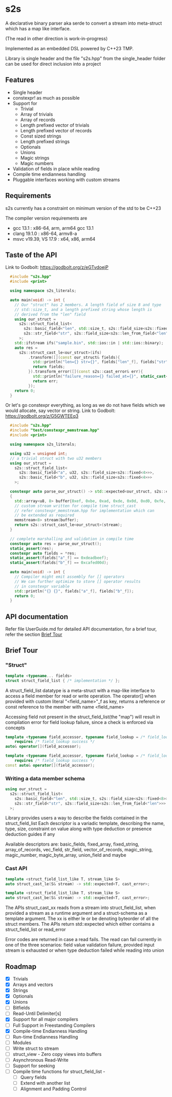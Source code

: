 
# s2s
A declarative binary parser aka serde to convert a stream into meta-struct which has a map like 
interface.

(The read in other direction is work-in-progress)

Implemented as an embedded DSL powered by C++23 TMP.

Library is single header and the file "s2s.hpp" from the single_header
folder can be used for direct inclusion into a project

## Features
* Single header
* constexpr! as much as possible
* Support for 
    * Trivial
    * Array of trivials 
    * Array of records 
    * Length prefixed vector of trivials
    * Length prefixed vector of records
    * Const sized strings
    * Length prefixed strings
    * Optionals
    * Unions
    * Magic strings
    * Magic numbers
* Validation of fields in place while reading
* Compile time endianness handling 
* Pluggable interfaces working with custom streams

## Requirements
s2s currently has a constraint on minimum version of the std to be C++23

The compiler version requirements are 
* gcc 13.1 : x86-64, arm, arm64 gcc 13.1
* clang 19.1.0 : x86-64, armv8-a
* msvc v19.39, VS 17.9 : x64, x86, arm64


## Taste of the API
Link to Godbolt: https://godbolt.org/z/eGTvdoejP
```cpp
  #include "s2s.hpp"
  #include <print>

  using namespace s2s_literals;

  auto main(void) -> int {
    // Our "struct" has 2 members. A length field of size 8 and type
    // std::size_t, and a length prefixed string whose length is 
    // derived from the "len" field
    using our_struct = 
      s2s::struct_field_list<
        s2s::basic_field<"len", std::size_t, s2s::field_size<s2s::fixed<8>>>,
        s2s::str_field<"str", s2s::field_size<s2s::len_from_field<"len">>>
      >;
    std::ifstream ifs("sample.bin", std::ios::in | std::ios::binary);
    auto res = 
      s2s::struct_cast_le<our_struct>(ifs)
          .transform([](const our_struct& fields){
            std::println("len={} str={}", fields["len"_f], fields["str"_f]);
            return fields;
          }).transform_error([](const s2s::cast_error& err){
            std::println("failure_reason={} failed_at={}", static_cast<int>(err.failure_reason), err.failed_at);
            return err;
          });
    return 0;
  }
```

Or let's go constexpr everything, as long as we do not have fields which we would
allocate, say vector or string. 
Link to Godbolt: https://godbolt.org/z/G5GWTEEq3
```cpp
  #include "s2s.hpp"
  #include "test/constexpr_memstream.hpp"
  #include <print>

  using namespace s2s_literals;

  using u32 = unsigned int;
  // a trivial struct with two u32 members
  using our_struct =
    s2s::struct_field_list<
      s2s::basic_field<"a", u32, s2s::field_size<s2s::fixed<4>>>,
      s2s::basic_field<"b", u32, s2s::field_size<s2s::fixed<4>>>
    >;

  constexpr auto parse_our_struct() -> std::expected<our_struct, s2s::cast_error>
  {
    std::array<u8, 8> buffer{0xef, 0xbe, 0xad, 0xde, 0x0d, 0xd0, 0xfe, 0xca};
    // custom stream written for compile time struct_cast
    // refer constexpr_memstream.hpp for implementation which can 
    // be extended as required
    memstream<8> stream(buffer);
    return s2s::struct_cast_le<our_struct>(stream);
  }

  // complete marshalling and validation in compile time
  constexpr auto res = parse_our_struct();
  static_assert(res);
  constexpr auto fields = *res;
  static_assert(fields["a"_f] == 0xdeadbeef);
  static_assert(fields["b"_f] == 0xcafed00d);

  auto main(void) -> int {
    // Compiler might emit assembly for [] operators
    // We can further optimize to store [] operator results
    // in constexpr variable
    std::println("{} {}", fields["a"_f], fields["b"_f]);
    return 0;
  }
```

## API documentation
Refer file UserGuide.md for detailed API documentation, for a brief 
tour, refer the section [Brief Tour](#Brief-Tour)

## Brief Tour
### "Struct"
```cpp
template <typename... fields>
struct struct_field_list { /* implementation */ };
```
A struct_field_list datatype is a meta-struct with a map-like interface to access
a field member for read or write operation. The operator[] when provided with 
custom literal "<field_name>"_f as key, returns a reference or const reference 
to the member with name <field_name>

Accessing field not present in the struct_field_list(the "map") will result
in compilation error for field lookup failure, since a check is enforced via concepts 

```cpp
template <typename field_accessor, typename field_lookup = /* field_lookup metafunction */>
    requires /* field_lookup success */
auto& operator[](field_accessor);

template <typename field_accessor, typename field_lookup = /* field_lookup metafunction */>
    requires /* field_lookup success */
const auto& operator[](field_accessor);
```

### Writing a data member schema
```cpp
using our_struct = 
  s2s::struct_field_list<
    s2s::basic_field<"len", std::size_t, s2s::field_size<s2s::fixed<8>>>,
    s2s::str_field<"str", s2s::field_size<s2s::len_from_field<"len">>>
  >;
```
Library provides users a way to describe the fields contained in the struct_field_list
Each descriptor is a variadic template, describing the name, type, size, constraint on 
value along with type deduction or presence deduction guides if any

Available descriptors are: basic_fields, fixed_array, fixed_string, 
array_of_records, vec_field, str_field, vector_of_records,
magic_string, magic_number, magic_byte_array, union_field and maybe

### Cast API
```cpp
template <struct_field_list_like T, stream_like S>
auto struct_cast_le(S& stream) -> std::expected<T, cast_error>;

template <struct_field_list_like T, stream_like S>
auto struct_cast_be(S& stream) -> std::expected<T, cast_error>;
```
The APIs struct_cast_xx reads from a stream into struct_field_list, when 
provided a stream as a runtime argument and a struct-schema as a template argument. 
The xx is either le or be denoting byteorder of all the struct members.
The APIs return std::expected which either contains a struct_field_list or read_error

Error codes are returned in case a read fails. The read can fail 
currently in one of the three scenarios: field value validation failure,
provided input stream is exhausted or when type deduction failed while reading into union


## Roadmap
- [x] Trivials
- [x] Arrays and vectors
- [x] Strings
- [x] Optionals
- [x] Unions
- [ ] Bitfields
- [ ] Read-Until Delimiter[s]
- [x] Support for all major compilers
- [ ] Full Support in Freestanding Compilers
- [x] Compile-time Endianness Handling
- [ ] Run-time Endianness Handling
- [ ] Modules
- [ ] Write struct to stream
- [ ] struct_view - Zero copy views into buffers
- [ ] Asynchronous Read-Write
- [ ] Support for seeking
- [ ] Compile time functions for struct_field_list - 
    - [ ] Query fields
    - [ ] Extend with another list
    - [ ] Alignment and Padding Control

